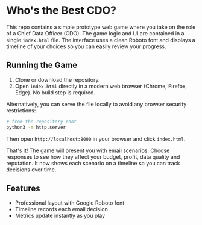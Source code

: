 # Who's the Best CDO?

This repo contains a simple prototype web game where you take on the role of a Chief Data Officer (CDO). The game logic and UI are contained in a single `index.html` file. The interface uses a clean Roboto font and displays a timeline of your choices so you can easily review your progress.

## Running the Game

1. Clone or download the repository.
2. Open `index.html` directly in a modern web browser (Chrome, Firefox, Edge). No build step is required.

Alternatively, you can serve the file locally to avoid any browser security restrictions:

```bash
# from the repository root
python3 -m http.server
```

Then open `http://localhost:8000` in your browser and click `index.html`.

That's it! The game will present you with email scenarios. Choose responses to see how they affect your budget, profit, data quality and reputation.
It now shows each scenario on a timeline so you can track decisions over time.

## Features

- Professional layout with Google Roboto font
- Timeline records each email decision
- Metrics update instantly as you play
